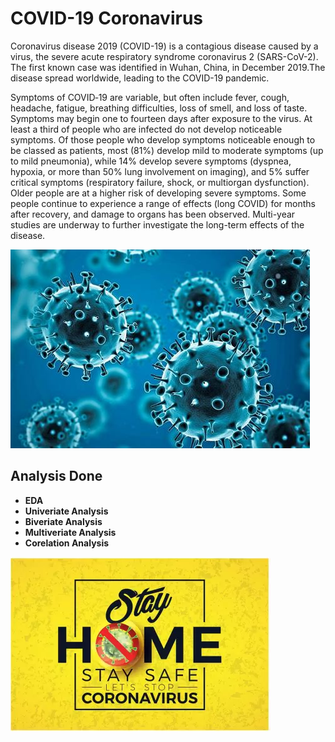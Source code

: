 # COVID-19 Coronavirus


Coronavirus disease 2019 (COVID-19) is a contagious disease caused by a virus, the severe acute respiratory syndrome coronavirus 2 (SARS-CoV-2). The first known case was identified in Wuhan, China, in December 2019.The disease spread worldwide, leading to the COVID-19 pandemic.

Symptoms of COVID‑19 are variable, but often include fever, cough, headache, fatigue, breathing difficulties, loss of smell, and loss of taste. Symptoms may begin one to fourteen days after exposure to the virus. At least a third of people who are infected do not develop noticeable symptoms. Of those people who develop symptoms noticeable enough to be classed as patients, most (81%) develop mild to moderate symptoms (up to mild pneumonia), while 14% develop severe symptoms (dyspnea, hypoxia, or more than 50% lung involvement on imaging), and 5% suffer critical symptoms (respiratory failure, shock, or multiorgan dysfunction). Older people are at a higher risk of developing severe symptoms. Some people continue to experience a range of effects (long COVID) for months after recovery, and damage to organs has been observed. Multi-year studies are underway to further investigate the long-term effects of the disease.



![image](https://github.com/rhythmbhavsar/Corona_Analysis/blob/master/corona.png)


## Analysis Done

-  **EDA**
-  **Univeriate Analysis**
-  **Biveriate Analysis**
-  **Multiveriate Analysis**
-  **Corelation Analysis**

![image.png](https://github.com/rhythmbhavsar/Corona_Analysis/blob/master/Stay_safe.png)
